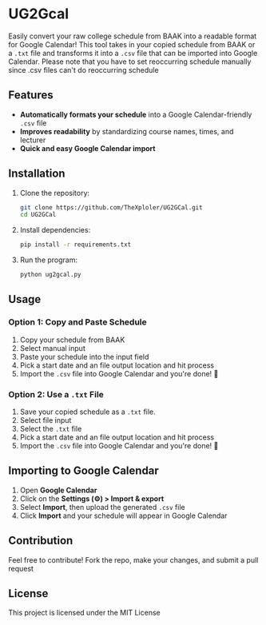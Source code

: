 # UG2Gcal

Easily convert your raw college schedule from BAAK into a readable format for Google Calendar! This tool takes in your copied schedule from BAAK or a `.txt` file and transforms it into a `.csv` file that can be imported into Google Calendar. Please note that you have to set reoccurring schedule manually since .csv files can't do reoccurring schedule

## Features
- **Automatically formats your schedule** into a Google Calendar-friendly `.csv` file
- **Improves readability** by standardizing course names, times, and lecturer
- **Quick and easy Google Calendar import**

## Installation

1. Clone the repository:
   ```bash
   git clone https://github.com/TheXploler/UG2GCal.git
   cd UG2GCal
   ```

2. Install dependencies:
   ```bash
   pip install -r requirements.txt
   ```
3. Run the program:
    ```bash
   python ug2gcal.py
   ```

## Usage

### Option 1: Copy and Paste Schedule
1. Copy your schedule from BAAK
2. Select manual input
3. Paste your schedule into the input field
4. Pick a start date and an file output location and hit process
5. Import the `.csv` file into Google Calendar and you're done! 🚀

### Option 2: Use a `.txt` File
1. Save your copied schedule as a `.txt` file.
2. Select file input
3. Select the `.txt` file
4. Pick a start date and an file output location and hit process
5. Import the `.csv` file into Google Calendar and you're done! 🚀

## Importing to Google Calendar
1. Open **Google Calendar**
2. Click on the **Settings (⚙️) > Import & export**
3. Select **Import**, then upload the generated `.csv` file
4. Click **Import** and your schedule will appear in Google Calendar

## Contribution
Feel free to contribute! Fork the repo, make your changes, and submit a pull request

## License
This project is licensed under the MIT License